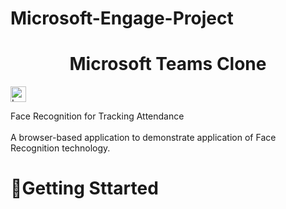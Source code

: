 # Microsoft-Engage-Project <h1 align="center">Microsoft Teams Clone 
  <img src="https://upload.wikimedia.org/wikipedia/commons/thumb/4/44/Microsoft_logo.svg/480px-Microsoft_logo.svg.png" alt="Logo" width="25" height="25">
</h1>

Face Recognition for Tracking Attendance<br><br>
A browser-based application to demonstrate application of Face Recognition technology.

# 🏃Getting Sttarted